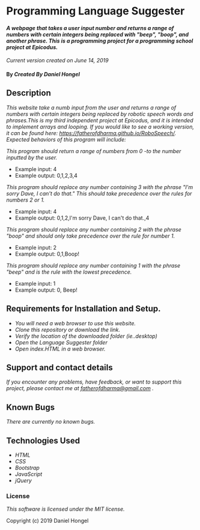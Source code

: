 # __Programming Language Suggester__

#### _A webpage that takes a user input number and returns a range of numbers with certain integers being replaced with "beep", "boop", and another phrase. This is a programming project for a programming school project at Epicodus._

_Current version created on June 14, 2019_

#### By _**Created By Daniel Hongel**_

## Description

_This website take a numb input from the user and returns a range of numbers with certain integers being replaced by robotic speech words and phrases.This is my third independent project at Epicodus, and it is intended to implement arrays and looping. If you would like to see a working version, it can be found here: https://fatherofdharma.github.io/RoboSpeech/. Expected behaviors of this program will include:_

_This program should return a range of numbers from 0 -to the number inputted by the user._

* Example input: 4
* Example output: 0,1,2,3,4

_This program should replace any number containing 3 with the phrase "I'm sorry Dave, I can't do that." This should take precedence over the rules for numbers 2 or 1._

* Example input: 4
* Example output: 0,1,2,I'm sorry Dave, I can't do that.,4

_This program should replace any number containing 2 with the phrase "boop" and should only take precedence over the rule for number 1._

* Example input: 2
* Example output: 0,1,Boop!

_This program should replace any number containing 1 with the phrase "beep" and is the rule with the lowest precedence._

* Example input: 1
* Example output: 0, Beep!


## Requirements for Installation and Setup.

* _You will need a web browser to use this website._
* _Clone this repository or download the link._
* _Verify the location of the downloaded folder (ie..desktop)_
* _Open the Language Suggester folder_
* _Open index.HTML in a web browser._

## Support and contact details

_If you encounter any problems, have feedback, or want to support this project, please contact me at fatherofdharma@gmail.com ._

## Known Bugs

_There are currently no known bugs._

## Technologies Used

* _HTML_
* _CSS_
* _Bootstrap_
* _JavaScript_
* _jQuery_

### License

*This software is licensed under the MIT license.*

Copyright (c) 2019 Daniel Hongel
